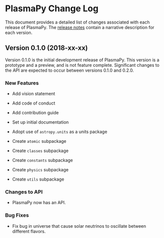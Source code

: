 # PlasmaPy Change Log

This document provides a detailed list of changes associated with each
release of PlasmaPy.  The [release
notes](https://github.com/PlasmaPy/PlasmaPy/blob/master/RELEASE_NOTES.md)
contain a narrative description for each version.

## Version 0.1.0 (2018-xx-xx)

Version 0.1.0 is the initial development release of PlasmaPy.  This
version is a prototype and a preview, and is not feature complete.
Significant changes to the API are expected to occur between versions
0.1.0 and 0.2.0.

### New Features

- Add vision statement

- Add code of conduct

- Add contribution guide

- Set up initial documentation

- Adopt use of `astropy.units` as a units package

- Create `atomic` subpackage

- Create `classes` subpackage

- Create `constants` subpackage

- Create `physics` subpackage

- Create `utils` subpackage

### Changes to API

- PlasmaPy now has an API.

### Bug Fixes

- Fix bug in universe that cause solar neutrinos to oscillate
  between different flavors.